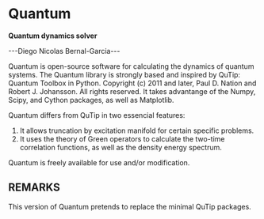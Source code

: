 # Quantum
**Quantum dynamics solver**

---Diego Nicolas Bernal-Garcia---

Quantum is open-source software for calculating the dynamics of quantum systems. The Quantum library is strongly based and inspired by QuTip: Quantum Toolbox in Python. Copyright (c) 2011 and later, Paul D. Nation and Robert J. Johansson.
All rights reserved. It takes advantange of the Numpy, Scipy, and Cython packages, as well as Matplotlib.

Quantum differs from QuTip in two essencial features:
1. It allows truncation by excitation manifold for certain specific problems.
2. It uses the theory of Green operators to calculate the two-time correlation functions, as well as the density energy spectrum.

Quantum is freely available for use and/or modification.

## REMARKS

This version of Quantum pretends to replace the minimal QuTip packages.
